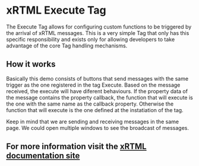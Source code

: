 # xRTML Execute Tag
The Execute Tag allows for configuring custom functions to be triggered by the arrival of xRTML messages. 
This is a very simple Tag that only has this specific responsibility and exists only for allowing developers to take advantage of the core Tag handling mechanisms.

## How it works
Basically this demo consists of buttons that send messages with the same trigger as the one registered in the tag Execute.
Based on the message received, the execute will have diferent behaviours. If the property data of the message contains the property callback, the function that will execute is the one with the same name as the callback property. Otherwise the function that will execute is the one defined at the instatiation of the tag.

Keep in mind that we are sending and receiving messages in the same page. We could open multiple windows to see the broadcast of messages.

## For more information visit the [xRTML documentation site](http://docs.xrtml.org/3-0-0/javascript/xrtml.tags.execute.htm "")